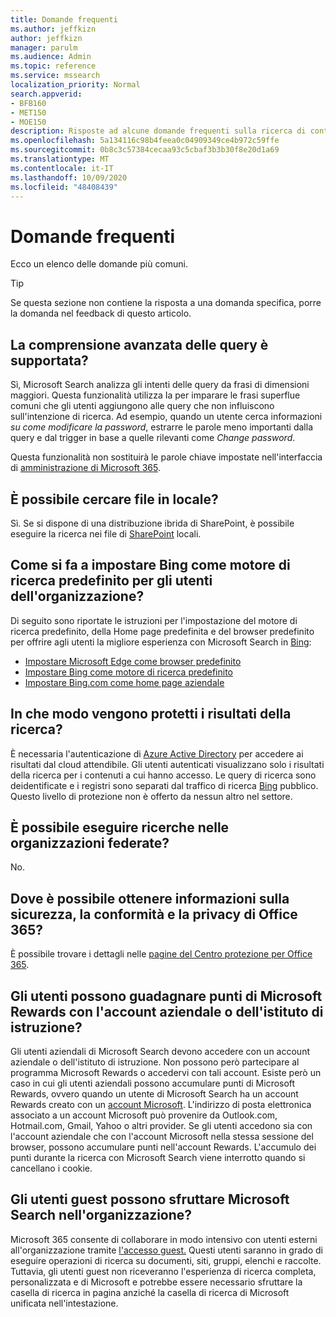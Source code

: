 ```yaml
---
title: Domande frequenti
ms.author: jeffkizn
author: jeffkizn
manager: parulm
ms.audience: Admin
ms.topic: reference
ms.service: mssearch
localization_priority: Normal
search.appverid:
- BFB160
- MET150
- MOE150
description: Risposte ad alcune domande frequenti sulla ricerca di contenuti nell'organizzazione e su Microsoft Search
ms.openlocfilehash: 5a134116c98b4feea0c04909349ce4b972c59ffe
ms.sourcegitcommit: 0b8c3c57384cecaa93c5cbaf3b3b30f8e20d1a69
ms.translationtype: MT
ms.contentlocale: it-IT
ms.lasthandoff: 10/09/2020
ms.locfileid: "48408439"
---
```

<!-- markdownlint-disable no-trailing-punctuation -->
# <a name="frequently-asked-questions"></a>Domande frequenti

Ecco un elenco delle domande più comuni.

> [!TIP]
> Se questa sezione non contiene la risposta a una domanda specifica, porre la domanda nel feedback di questo articolo.

## <a name="is-advanced-query-understanding-supported"></a>La comprensione avanzata delle query è supportata?

Sì, Microsoft Search analizza gli intenti delle query da frasi di dimensioni maggiori. Questa funzionalità utilizza Ia per imparare le frasi superflue comuni che gli utenti aggiungono alle query che non influiscono sull'intenzione di ricerca. Ad esempio, quando un utente cerca informazioni *su come modificare la password*, estrarre le parole meno importanti dalla query e dal trigger in base a quelle rilevanti come *Change password*.
  
Questa funzionalità non sostituirà le parole chiave impostate nell'interfaccia di [amministrazione di Microsoft 365](https://admin.microsoft.com).
  
## <a name="can-you-search-for-files-on-premises"></a>È possibile cercare file in locale?

Sì. Se si dispone di una distribuzione ibrida di SharePoint, è possibile eseguire la ricerca nei file di [SharePoint](http://sharepoint.com/) locali.
  
## <a name="how-do-i-make-bing-the-default-search-engine-for-people-in-my-org"></a>Come si fa a impostare Bing come motore di ricerca predefinito per gli utenti dell'organizzazione?

Di seguito sono riportate le istruzioni per l'impostazione del motore di ricerca predefinito, della Home page predefinita e del browser predefinito per offrire agli utenti la migliore esperienza con Microsoft Search in [Bing](https://Bing.com):

- [Impostare Microsoft Edge come browser predefinito](set-default-browser.md)
- [Impostare Bing come motore di ricerca predefinito](set-default-search-engine.md)
- [Impostare Bing.com come home page aziendale](set-default-homepage.md)

## <a name="how-are-my-search-results-protected"></a>In che modo vengono protetti i risultati della ricerca?

È necessaria l'autenticazione di [Azure Active Directory](https://docs.microsoft.com/azure/active-directory/) per accedere ai risultati dal cloud attendibile. Gli utenti autenticati visualizzano solo i risultati della ricerca per i contenuti a cui hanno accesso. Le query di ricerca sono deidentificate e i registri sono separati dal traffico di ricerca [Bing](https://Bing.com) pubblico. Questo livello di protezione non è offerto da nessun altro nel settore.

## <a name="can-i-search-across-federated-organizations"></a>È possibile eseguire ricerche nelle organizzazioni federate?

No.

## <a name="where-can-i-get-info-about-office-365-security-compliance-and-privacy"></a>Dove è possibile ottenere informazioni sulla sicurezza, la conformità e la privacy di Office 365?

È possibile trovare i dettagli nelle [pagine del Centro protezione per Office 365](https://www.microsoft.com/TrustCenter/CloudServices/office365/default.aspx).

## <a name="can-users-earn-microsoft-rewards-points-with-their-work-or-school-account"></a>Gli utenti possono guadagnare punti di Microsoft Rewards con l'account aziendale o dell'istituto di istruzione?

Gli utenti aziendali di Microsoft Search devono accedere con un account aziendale o dell'istituto di istruzione. Non possono però partecipare al programma Microsoft Rewards o accedervi con tali account. Esiste però un caso in cui gli utenti aziendali possono accumulare punti di Microsoft Rewards, ovvero quando un utente di Microsoft Search ha un account Rewards creato con un [account Microsoft](https://www.microsoft.com/welcome?rtc=1). L'indirizzo di posta elettronica associato a un account Microsoft può provenire da Outlook.com, Hotmail.com, Gmail, Yahoo o altri provider. Se gli utenti accedono sia con l'account aziendale che con l'account Microsoft nella stessa sessione del browser, possono accumulare punti nell'account Rewards. L'accumulo dei punti durante la ricerca con Microsoft Search viene interrotto quando si cancellano i cookie.

## <a name="can-guest-users-leverage-microsoft-search-in-my-organization"></a>Gli utenti guest possono sfruttare Microsoft Search nell'organizzazione?

Microsoft 365 consente di collaborare in modo intensivo con utenti esterni all'organizzazione tramite [l'accesso guest.](https://docs.microsoft.com/microsoft-365/solutions/collaborate-with-people-outside-your-organization) Questi utenti saranno in grado di eseguire operazioni di ricerca su documenti, siti, gruppi, elenchi e raccolte. Tuttavia, gli utenti guest non riceveranno l'esperienza di ricerca completa, personalizzata e di Microsoft e potrebbe essere necessario sfruttare la casella di ricerca in pagina anziché la casella di ricerca di Microsoft unificata nell'intestazione.
